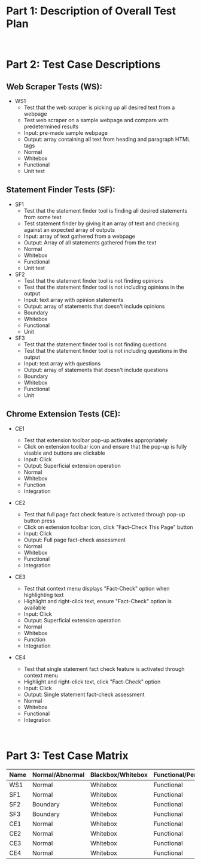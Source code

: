 # Part 1: Description of Overall Test Plan

<br>

# Part 2: Test Case Descriptions
## Web Scraper Tests (WS):
- WS1
    - Test that the web scraper is picking up all desired text from a webpage
    - Test web scraper on a sample webpage and compare with predetermined results
    - Input: pre-made sample webpage
    - Output: array containing all text from heading and paragraph HTML tags
    - Normal
    - Whitebox
    - Functional 
    - Unit test

## Statement Finder Tests (SF):
- SF1
    - Test that the statement finder tool is finding all desired statements from some text
    - Test statement finder by giving it an array of text and checking against an expected array of outputs
    - Input: array of text gathered from a webpage
    - Output: Array of all statements gathered from the text
    - Normal
    - Whitebox
    - Functional
    - Unit test
- SF2
    - Test that the statement finder tool is not finding opinions
    - Test that the statement finder tool is not including opinions in the output
    - Input: text array with opinion statements
    - Output: array of statements that doesn't include opinions
    - Boundary
    - Whitebox
    - Functional
    - Unit
- SF3
    - Test that the statement finder tool is not finding questions
    - Test that the statement finder tool is not including questions in the output
    - Input: text array with questions
    - Output: array of statements that doesn't include questions
    - Boundary
    - Whitebox
    - Functional
    - Unit

## Chrome Extension Tests (CE):
- CE1
  - Test that extension toolbar pop-up activates appropriately
  - Click on extension toolbar icon and ensure that the pop-up is fully visable and buttons are clickable
  - Input: Click
  - Output: Superficial extension operation
  - Normal
  - Whitebox
  - Function
  - Integration

- CE2
  - Test that full page fact check feature is activated through pop-up button press
  - Click on extension toolbar icon, click "Fact-Check This Page" button
  - Input: Click
  - Output: Full page fact-check assessment
  - Normal
  - Whitebox
  - Functional
  - Integration

- CE3
  - Test that context menu displays "Fact-Check" option when highlighting text
  - Highlight and right-click text, ensure "Fact-Check" option is available
  - Input: Click
  - Output: Superficial extension operation
  - Normal
  - Whitebox
  - Function
  - Integration

- CE4
  - Test that single statement fact check feature is activated through context menu
  - Highlight and right-click text, click "Fact-Check" option
  - Input: Click
  - Output: Single statement fact-check assessment
  - Normal
  - Whitebox
  - Functional
  - Integration

<br>

# Part 3: Test Case Matrix
| Name | Normal/Abnormal | Blackbox/Whitebox | Functional/Performance | Unit/Integration |
| --- | ---| --- | --- | --- |
| WS1 | Normal | Whitebox | Functional | Unit |
| SF1 | Normal | Whitebox | Functional | Unit |
| SF2 | Boundary | Whitebox | Functional | Unit |
| SF3 | Boundary | Whitebox | Functional | Unit |
| CE1 | Normal | Whitebox | Functional | Integration |
| CE2 | Normal | Whitebox | Functional | Integration |
| CE3 | Normal | Whitebox | Functional | Integration |
| CE4 | Normal | Whitebox | Functional | Integration |